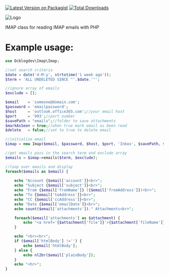 [![Latest Version on Packagist](https://img.shields.io/packagist/v/dcblogdev/imap.svg?style=flat-square)](https://packagist.org/packages/dcblogdev/imap)
[![Total Downloads](https://img.shields.io/packagist/dt/dcblogdev/imap.svg?style=flat-square)](https://packagist.org/packages/dcblogdev/imap)

![Logo](https://repository-images.githubusercontent.com/74881390/3b747080-49bf-11eb-9d44-c941e96ba0e7)

IMAP class for reading IMAP emails with PHP

# Example usage:

```php
use Dcblogdev\Imap\Imap;

//set search criteria
$date = date('d-M-y', strtotime('1 week ago'));
$term = 'ALL UNDELETED SINCE "'.$date.'"';

//ignore array of emails
$exclude = [];

$email    = 'someone@domain.com';
$password = 'emailpassword';
$host     = 'outlook.office365.com';//your email host
$port     = '993';//port number
$savePath = "emails";//folder to save attachments
$markAsSeen = true;//when true mark email as been read
$delete   = false;//set to true to delete email

//initialise email
$imap = new Imap($email, $password, $host, $port, 'Inbox', $savePath, $markAsSeen, $delete);

//get emails pass in the search term and exclude array
$emails = $imap->emails($term, $exclude);

//loop over emails and display
foreach($emails as $email) {
	
	echo "Account {$email['account']}<br>";
	echo "Subject {$email['subject']}<br>";
	echo "From {$email['fromName']} ({$email['fromAddress']})<br>";
	echo "To {$email['toAddress']}<br>";
	echo "CC {$email['ccAddress']}<br>";
	echo "Date {$email['emailDate']}<br>";
	echo count($email['attachments'])." Attachments<br>";

	foreach($email['attachments'] as $attachment) {
		echo "<a href='{$attachment['file']}'>{$attachment['fileName']}</a>";
	}

	echo "<br><br>";
	if ($email['htmlBody'] !='') {
		echo $email['htmlBody'];
	} else {
		echo nl2br($email['plainBody']);
	}
	echo "<hr>";
}
```
